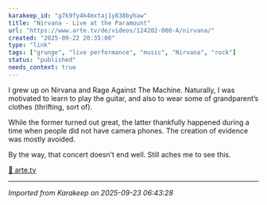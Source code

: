 ```yaml
---
karakeep_id: "g7k9fy4k4mxtaj1y838byhaw"
title: "Nirvana - Live at the Paramount"
url: "https://www.arte.tv/de/videos/124202-000-A/nirvana/"
created: "2025-09-22 20:35:00"
type: "link"
tags: ["grunge", "live performance", "music", "Nirvana", "rock"]
status: "published"
needs_context: true
---
```


I grew up on Nirvana and Rage Against The Machine. Naturally, I was motivated to learn to play the guitar, and also to wear some of grandparent’s clothes (thrifting, sort of).

While the former turned out great, the latter thankfully happened during a time when people did not have camera phones. The creation of evidence was mostly avoided. 

By the way, that concert doesn’t end well. Still aches me to see this.

[🔗 arte.tv](https://www.arte.tv/de/videos/124202-000-A/nirvana/?utm_source=ios&utm_medium=share&utm_campaign=124202-000-A)

---
*Imported from Karakeep on 2025-09-23 06:43:28*
